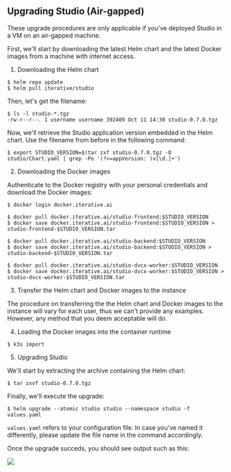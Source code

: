 ## Upgrading Studio (Air-gapped)

<admon type="warn">

These upgrade procedures are only applicable if you've deployed Studio in a VM
on an air-gapped machine.

</admon>

First, we'll start by downloading the latest Helm chart and the latest Docker
images from a machine with internet access.

1. Downloading the Helm chart

```cli
$ helm repo update
$ helm pull iterative/studio
```

Then, let's get the filename:

```cli
$ ls -l studio-*.tgz
-rw-r--r--. 1 username username 392409 Oct 11 14:30 studio-0.7.0.tgz
```

Now, we'll retrieve the Studio application version embedded in the Helm chart.
Use the filename from before in the following command:

```cli
$ export STUDIO_VERSION=$(tar zxf studio-0.7.0.tgz -O studio/Chart.yaml | grep -Po '(?<=appVersion: )v[\d.]+')
```

2. Downloading the Docker images

Authenticate to the Docker registry with your personal credentials and download
the Docker images:

```cli
$ docker login docker.iterative.ai
```

```cli
$ docker pull docker.iterative.ai/studio-frontend:$STUDIO_VERSION
$ docker save docker.iterative.ai/studio-frontend:$STUDIO_VERSION > studio-frontend-$STUDIO_VERSION.tar

$ docker pull docker.iterative.ai/studio-backend:$STUDIO_VERSION
$ docker save docker.iterative.ai/studio-backend:$STUDIO_VERSION > studio-backend-$STUDIO_VERSION.tar

$ docker pull docker.iterative.ai/studio-dvcx-worker:$STUDIO_VERSION
$ docker save docker.iterative.ai/studio-dvcx-worker:$STUDIO_VERSION > studio-dvcx-worker-$STUDIO_VERSION.tar
```

3. Transfer the Helm chart and Docker images to the instance

The procedure on transferring the the Helm chart and Docker images to the
instance will vary for each user, thus we can't provide any examples. However,
any method that you deem acceptable will do.

4. Loading the Docker images into the container runtime

```cli
$ k3s import
```

5. Upgrading Studio

We'll start by extracting the archive containing the Helm chart:

```cli
$ tar zxvf studio-0.7.0.tgz
```

Finally, we'll execute the upgrade:

```cli
$ helm upgrade --atomic studio studio --namespace studio -f values.yaml
```

<admon type="info">

`values.yaml` refers to your configuration file. In case you've named it
differently, please update the file name in the command accordingly.

</admon>

Once the upgrade succeds, you should see output such as this:

![](/img/studio-selfhosted-successful-upgrade.png)
